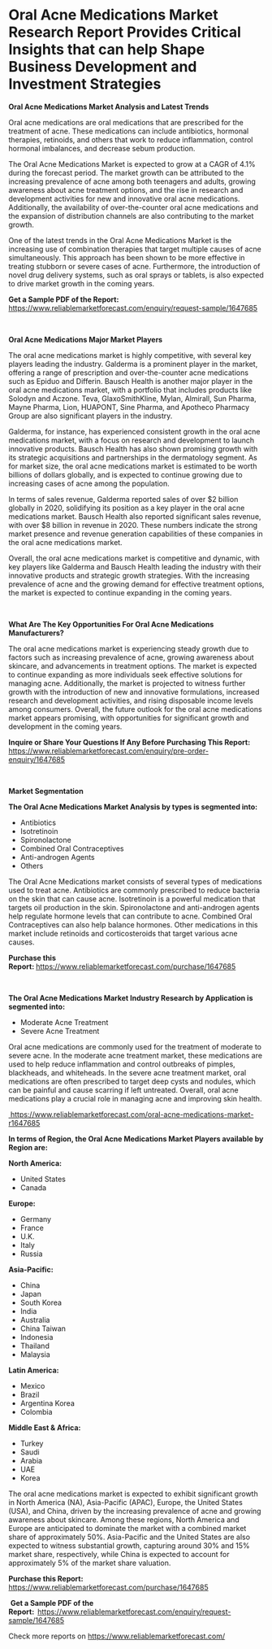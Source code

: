<p><h1>Oral Acne Medications Market Research Report Provides Critical Insights that can help Shape Business Development and Investment Strategies</h1></p><p><strong>Oral Acne Medications Market Analysis and Latest Trends</strong></p>
<p><p>Oral acne medications are oral medications that are prescribed for the treatment of acne. These medications can include antibiotics, hormonal therapies, retinoids, and others that work to reduce inflammation, control hormonal imbalances, and decrease sebum production.</p><p>The Oral Acne Medications Market is expected to grow at a CAGR of 4.1% during the forecast period. The market growth can be attributed to the increasing prevalence of acne among both teenagers and adults, growing awareness about acne treatment options, and the rise in research and development activities for new and innovative oral acne medications. Additionally, the availability of over-the-counter oral acne medications and the expansion of distribution channels are also contributing to the market growth.</p><p>One of the latest trends in the Oral Acne Medications Market is the increasing use of combination therapies that target multiple causes of acne simultaneously. This approach has been shown to be more effective in treating stubborn or severe cases of acne. Furthermore, the introduction of novel drug delivery systems, such as oral sprays or tablets, is also expected to drive market growth in the coming years.</p></p>
<p><strong>Get a Sample PDF of the Report:&nbsp;</strong> <a href="https://www.reliablemarketforecast.com/enquiry/request-sample/1647685">https://www.reliablemarketforecast.com/enquiry/request-sample/1647685</a></p>
<p>&nbsp;</p>
<p><strong>Oral Acne Medications Major Market Players</strong></p>
<p><p>The oral acne medications market is highly competitive, with several key players leading the industry. Galderma is a prominent player in the market, offering a range of prescription and over-the-counter acne medications such as Epiduo and Differin. Bausch Health is another major player in the oral acne medications market, with a portfolio that includes products like Solodyn and Aczone. Teva, GlaxoSmithKline, Mylan, Almirall, Sun Pharma, Mayne Pharma, Lion, HUAPONT, Sine Pharma, and Apotheco Pharmacy Group are also significant players in the industry.</p><p>Galderma, for instance, has experienced consistent growth in the oral acne medications market, with a focus on research and development to launch innovative products. Bausch Health has also shown promising growth with its strategic acquisitions and partnerships in the dermatology segment. As for market size, the oral acne medications market is estimated to be worth billions of dollars globally, and is expected to continue growing due to increasing cases of acne among the population.</p><p>In terms of sales revenue, Galderma reported sales of over $2 billion globally in 2020, solidifying its position as a key player in the oral acne medications market. Bausch Health also reported significant sales revenue, with over $8 billion in revenue in 2020. These numbers indicate the strong market presence and revenue generation capabilities of these companies in the oral acne medications market.</p><p>Overall, the oral acne medications market is competitive and dynamic, with key players like Galderma and Bausch Health leading the industry with their innovative products and strategic growth strategies. With the increasing prevalence of acne and the growing demand for effective treatment options, the market is expected to continue expanding in the coming years.</p></p>
<p>&nbsp;</p>
<p><strong>What Are The Key Opportunities For Oral Acne Medications Manufacturers?</strong></p>
<p><p>The oral acne medications market is experiencing steady growth due to factors such as increasing prevalence of acne, growing awareness about skincare, and advancements in treatment options. The market is expected to continue expanding as more individuals seek effective solutions for managing acne. Additionally, the market is projected to witness further growth with the introduction of new and innovative formulations, increased research and development activities, and rising disposable income levels among consumers. Overall, the future outlook for the oral acne medications market appears promising, with opportunities for significant growth and development in the coming years.</p></p>
<p><strong>Inquire or Share Your Questions If Any Before Purchasing This Report:</strong> <a href="https://www.reliablemarketforecast.com/enquiry/pre-order-enquiry/1647685">https://www.reliablemarketforecast.com/enquiry/pre-order-enquiry/1647685</a></p>
<p>&nbsp;</p>
<p><strong>Market Segmentation</strong></p>
<p><strong>The Oral Acne Medications Market Analysis by types is segmented into:</strong></p>
<p><ul><li>Antibiotics</li><li>Isotretinoin</li><li>Spironolactone</li><li>Combined Oral Contraceptives</li><li>Anti-androgen Agents</li><li>Others</li></ul></p>
<p><p>The Oral Acne Medications market consists of several types of medications used to treat acne. Antibiotics are commonly prescribed to reduce bacteria on the skin that can cause acne. Isotretinoin is a powerful medication that targets oil production in the skin. Spironolactone and anti-androgen agents help regulate hormone levels that can contribute to acne. Combined Oral Contraceptives can also help balance hormones. Other medications in this market include retinoids and corticosteroids that target various acne causes.</p></p>
<p><strong>Purchase this Report:&nbsp;</strong><a href="https://www.reliablemarketforecast.com/purchase/1647685">https://www.reliablemarketforecast.com/purchase/1647685</a></p>
<p>&nbsp;</p>
<p><strong>The Oral Acne Medications Market Industry Research by Application is segmented into:</strong></p>
<p><ul><li>Moderate Acne Treatment</li><li>Severe Acne Treatment</li></ul></p>
<p><p>Oral acne medications are commonly used for the treatment of moderate to severe acne. In the moderate acne treatment market, these medications are used to help reduce inflammation and control outbreaks of pimples, blackheads, and whiteheads. In the severe acne treatment market, oral medications are often prescribed to target deep cysts and nodules, which can be painful and cause scarring if left untreated. Overall, oral acne medications play a crucial role in managing acne and improving skin health.</p></p>
<p><a href="https://www.reliablemarketforecast.com/oral-acne-medications-market-r1647685">&nbsp;https://www.reliablemarketforecast.com/oral-acne-medications-market-r1647685</a></p>
<p><strong>In terms of Region, the Oral Acne Medications Market Players available by Region are:</strong></p>
<p>
    <p> <strong> North America: </strong>
        <ul>
            <li>United States</li>
            <li>Canada</li>
        </ul>
        </p> 
    <p> <strong> Europe: </strong>
        <ul>
            <li>Germany</li>
            <li>France</li>
            <li>U.K.</li>
            <li>Italy</li>
            <li>Russia</li>
        </ul>
        </p> 
    <p> <strong> Asia-Pacific: </strong>
        <ul>
            <li>China</li>
            <li>Japan</li>
            <li>South Korea</li>
            <li>India</li>
            <li>Australia</li>
            <li>China Taiwan</li>
            <li>Indonesia</li>
            <li>Thailand</li>
            <li>Malaysia</li>
        </ul>
        </p> 
    <p> <strong> Latin America: </strong>
        <ul>
            <li>Mexico</li>
            <li>Brazil</li>
            <li>Argentina Korea</li>
            <li>Colombia</li>
        </ul>
        </p> 
    <p> <strong> Middle East & Africa: </strong>
        <ul>
            <li>Turkey</li>
            <li>Saudi</li>
            <li>Arabia</li>
            <li>UAE</li>
            <li>Korea</li>
        </ul>
    </p>
    </p>
<p><p>The oral acne medications market is expected to exhibit significant growth in North America (NA), Asia-Pacific (APAC), Europe, the United States (USA), and China, driven by the increasing prevalence of acne and growing awareness about skincare. Among these regions, North America and Europe are anticipated to dominate the market with a combined market share of approximately 50%. Asia-Pacific and the United States are also expected to witness substantial growth, capturing around 30% and 15% market share, respectively, while China is expected to account for approximately 5% of the market share valuation.</p></p>
<p><strong>Purchase this Report: </strong><a href="https://www.reliablemarketforecast.com/purchase/1647685">https://www.reliablemarketforecast.com/purchase/1647685</a></p>
<p>&nbsp;<strong>Get a Sample PDF of the Report:&nbsp;&nbsp;</strong><a href="https://www.reliablemarketforecast.com/enquiry/request-sample/1647685">https://www.reliablemarketforecast.com/enquiry/request-sample/1647685</a></p>
<p><strong></strong></p>
<p>Check more reports on <a href="https://www.reliablemarketforecast.com/">https://www.reliablemarketforecast.com/</a></p>